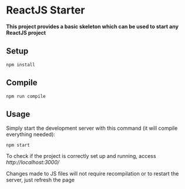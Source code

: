 # ReactJS Starter

**This project provides a basic skeleton which can be used to start any ReactJS project**

## Setup

```
npm install
```

## Compile

```
npm run compile
```

## Usage
 
Simply start the development server with this command (it will compile everything needed):
 
```
npm start
```

To check if the project is correctly set up and running, access *http://localhost:3000/*

Changes made to JS files will not require recompilation or to restart the server, just refresh the page
